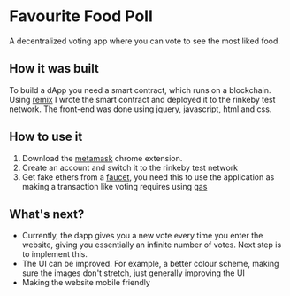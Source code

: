 # Favourite Food Poll
A decentralized voting app where you can vote to see the most liked food. 

## How it was built
To build a dApp you need a smart contract, which runs on a blockchain. Using [remix](https://remix.ethereum.org/) I wrote the smart contract and deployed it to the rinkeby test network. The front-end was done using jquery, javascript, html and css. 

## How to use it
1. Download the [metamask](https://metamask.io/) chrome extension.
2. Create an account and switch it to the rinkeby test network
3. Get fake ethers from a [faucet](https://faucet.rinkeby.io/), you need this to use the application as making a transaction like voting requires using [gas](https://ethereum.org/en/developers/docs/gas/)

## What's next?
- Currently, the dapp gives you a new vote every time you enter the website, giving you essentially an infinite number of votes. Next step is to implement this.
- The UI can be improved. For example, a better colour scheme, making sure the images don't stretch, just generally improving the UI
- Making the website mobile friendly 

